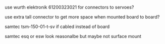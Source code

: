 
use wurth elektronik 61200323021 for connectors to servoes?

use extra tall connector to get more space when mounted board to board?

samtec tsm-150-01-t-sv if cabled instead of board

samtec esq or esw look reasonalbe but maybe not surface mount